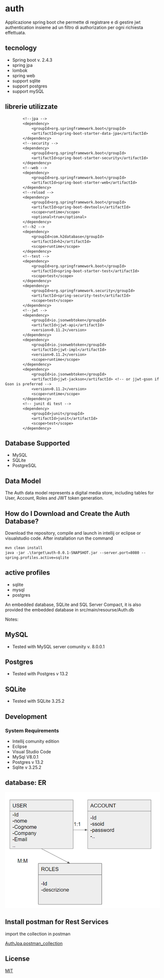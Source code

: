 # auth

Applicazione spring boot che permette di registrare e di gestire jwt authentication 
insieme ad un filtro di authorization per ogni richiesta effettuata.

## tecnology

- Spring boot v. 2.4.3
- spring jpa
- lombok
- spring web
- support sqlite
- support postgres
- support mySQL

## librerie utilizzate
```
		<!--jpa -->
		<dependency>
			<groupId>org.springframework.boot</groupId>
			<artifactId>spring-boot-starter-data-jpa</artifactId>
		</dependency>
		<!--security -->
		<dependency>
			<groupId>org.springframework.boot</groupId>
			<artifactId>spring-boot-starter-security</artifactId>
		</dependency>
		<!--web -->
		<dependency>
			<groupId>org.springframework.boot</groupId>
			<artifactId>spring-boot-starter-web</artifactId>
		</dependency>
		<!--reload -->
		<dependency>
			<groupId>org.springframework.boot</groupId>
			<artifactId>spring-boot-devtools</artifactId>
			<scope>runtime</scope>
			<optional>true</optional>
		</dependency>
		<!--h2 -->
		<dependency>
			<groupId>com.h2database</groupId>
			<artifactId>h2</artifactId>
			<scope>runtime</scope>
		</dependency>
		<!--test -->
		<dependency>
			<groupId>org.springframework.boot</groupId>
			<artifactId>spring-boot-starter-test</artifactId>
			<scope>test</scope>
		</dependency>
		<dependency>
			<groupId>org.springframework.security</groupId>
			<artifactId>spring-security-test</artifactId>
			<scope>test</scope>
		</dependency>
		<!--jwt -->
		<dependency>
			<groupId>io.jsonwebtoken</groupId>
			<artifactId>jjwt-api</artifactId>
			<version>0.11.2</version>
		</dependency>
		<dependency>
			<groupId>io.jsonwebtoken</groupId>
			<artifactId>jjwt-impl</artifactId>
			<version>0.11.2</version>
			<scope>runtime</scope>
		</dependency>
		<dependency>
			<groupId>io.jsonwebtoken</groupId>
			<artifactId>jjwt-jackson</artifactId> <!-- or jjwt-gson if Gson is preferred -->
			<version>0.11.2</version>
			<scope>runtime</scope>
		</dependency>
		<!-- junit di test -->
		<dependency>
			<groupId>junit</groupId>
			<artifactId>junit</artifactId>
			<scope>test</scope>
		</dependency>
```
## Database Supported

- MySQL
- SQLite
- PostgreSQL

## Data Model

The Auth data model represents a digital media store, including tables for User, Account, Roles and JWT token generation.

## How do I Download and Create the Auth Database?

Download the repository, compile and launch in intellij or eclipse or visualstudio code.
After installation run the command

```
mvn clean install
java -jar .\target\auth-0.0.1-SNAPSHOT.jar --server.port=8080 --spring.profiles.active=sqlite
```

## active profiles

- sqlite
- mysql
- postgres

An embedded database, SQLite and SQL Server Compact, it is also provided the embedded database in src/main/resourse/Auth.db

Notes:

## MySQL

- Tested with MySQL server comunity v. 8.0.0.1

## Postgres

- Tested with Postgres v 13.2

## SQLite

- Tested with SQLite 3.25.2

## Development

### System Requirements

- Intellij comunity edition
- Eclipse
- Visual Studio Code
- MySql V8.0.1
- Postgres v 13.2
- Sqlite v 3.25.2

## database: ER

![Diagramma ER](sqlite-sample-database-color.jpg)

## Install postman for Rest Services

import the collection in postman

[AuthJpa.postman_collection](auth.postman_collection.json)

## License

[MIT](https://choosealicense.com/licenses/mit/)